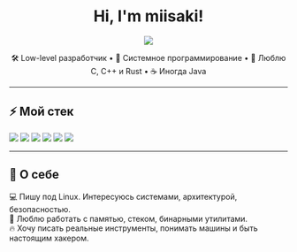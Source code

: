 <h1 align="center">Hi, I'm miisaki!</h1>

<p align="center">
  <img src="https://readme-typing-svg.demolab.com/?lines=Low-level+developer;Systems+programming+enthusiast;Rustacean+and+C+++hacker&center=true&width=500&height=40&font=Fira%20Code&color=AE81FF&pause=1000&vCenter=true" />
</p>

<p align="center">
  🛠 Low-level разработчик • 🧠 Системное программирование • 🧬 Люблю C, C++ и Rust • ☕ Иногда Java
</p>

---

## ⚡ Мой стек

<p>
  <img src="https://img.shields.io/badge/Rust-000000?style=for-the-badge&logo=rust&logoColor=white" />
  <img src="https://img.shields.io/badge/C-00599C?style=for-the-badge&logo=c&logoColor=white" />
  <img src="https://img.shields.io/badge/C++-00599C?style=for-the-badge&logo=c%2B%2B&logoColor=white" />
  <img src="https://img.shields.io/badge/Java-ED8B00?style=for-the-badge&logo=java&logoColor=white" />
  <img src="https://img.shields.io/badge/Linux-FCC624?style=for-the-badge&logo=linux&logoColor=black" />
  <img src="https://img.shields.io/badge/Assembly-000000?style=for-the-badge&logoColor=white" />
</p>

---

## 🚀 О себе

💻 Пишу под Linux. Интересуюсь системами, архитектурой, безопасностью.  
🔧 Люблю работать с памятью, стеком, бинарными утилитами.  
🔥 Хочу писать реальные инструменты, понимать машины и быть настоящим хакером.  
